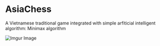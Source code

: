 # AsiaChess
A Vietnamese traditional game integrated with simple arfiticial intelligent algorithm: Minimax algorithm

![Imgur Image](https://i.imgur.com/aEfIYnz.jpg)
